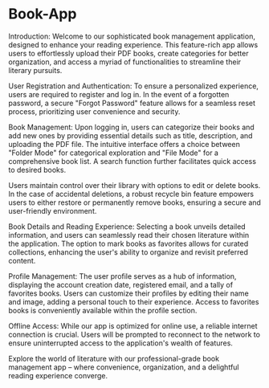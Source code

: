 # Book-App

Introduction:
Welcome to our sophisticated book management application, designed to enhance your reading experience. This feature-rich app allows users to effortlessly upload their PDF books, create categories for better organization, and access a myriad of functionalities to streamline their literary pursuits.

User Registration and Authentication:
To ensure a personalized experience, users are required to register and log in. In the event of a forgotten password, a secure "Forgot Password" feature allows for a seamless reset process, prioritizing user convenience and security.

Book Management:
Upon logging in, users can categorize their books and add new ones by providing essential details such as title, description, and uploading the PDF file. The intuitive interface offers a choice between "Folder Mode" for categorical exploration and "File Mode" for a comprehensive book list. A search function further facilitates quick access to desired books.

Users maintain control over their library with options to edit or delete books. In the case of accidental deletions, a robust recycle bin feature empowers users to either restore or permanently remove books, ensuring a secure and user-friendly environment.

Book Details and Reading Experience:
Selecting a book unveils detailed information, and users can seamlessly read their chosen literature within the application. The option to mark books as favorites allows for curated collections, enhancing the user's ability to organize and revisit preferred content.

Profile Management:
The user profile serves as a hub of information, displaying the account creation date, registered email, and a tally of favorites books. Users can customize their profiles by editing their name and image, adding a personal touch to their experience. Access to favorites books is conveniently available within the profile section.

Offline Access:
While our app is optimized for online use, a reliable internet connection is crucial. Users will be prompted to reconnect to the network to ensure uninterrupted access to the application's wealth of features.

Explore the world of literature with our professional-grade book management app – where convenience, organization, and a delightful reading experience converge.